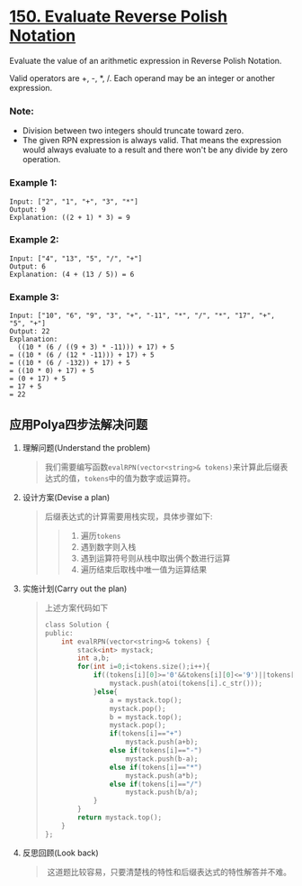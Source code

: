 # [150. Evaluate Reverse Polish Notation](https://leetcode-cn.com/problems/evaluate-reverse-polish-notation/)

Evaluate the value of an arithmetic expression in Reverse Polish Notation.

Valid operators are +, -, *, /. Each operand may be an integer or another expression.

### **Note:**

- Division between two integers should truncate toward zero.
- The given RPN expression is always valid. That means the expression would always evaluate to a result and there won't be any divide by zero operation.

### **Example 1:**

```
Input: ["2", "1", "+", "3", "*"]
Output: 9
Explanation: ((2 + 1) * 3) = 9
```

### **Example 2:**

```
Input: ["4", "13", "5", "/", "+"]
Output: 6
Explanation: (4 + (13 / 5)) = 6
```

### **Example 3:**

```
Input: ["10", "6", "9", "3", "+", "-11", "*", "/", "*", "17", "+", "5", "+"]
Output: 22
Explanation: 
  ((10 * (6 / ((9 + 3) * -11))) + 17) + 5
= ((10 * (6 / (12 * -11))) + 17) + 5
= ((10 * (6 / -132)) + 17) + 5
= ((10 * 0) + 17) + 5
= (0 + 17) + 5
= 17 + 5
= 22
```

## 应用Polya四步法解决问题

1. 理解问题(Understand the problem)

    > ​		我们需要编写函数`evalRPN(vector<string>& tokens)`来计算此后缀表达式的值，`tokens`中的值为数字或运算符。

2. 设计方案(Devise a plan)

    > 后缀表达式的计算需要用栈实现，具体步骤如下:
    >
    > > 1. 遍历`tokens`
    > > 2. 遇到数字则入栈
    > > 3. 遇到运算符号则从栈中取出俩个数进行运算
    > > 4. 遍历结束后取栈中唯一值为运算结果
    > >

3. 实施计划(Carry out the plan)

    > 上述方案代码如下
    >
    > ```C
    > class Solution {
    > public:
    >     int evalRPN(vector<string>& tokens) {
    >         stack<int> mystack;
    >         int a,b;
    >         for(int i=0;i<tokens.size();i++){
    >             if((tokens[i][0]>='0'&&tokens[i][0]<='9')||tokens[i].size()>1){
    >                 mystack.push(atoi(tokens[i].c_str()));
    >             }else{
    >                 a = mystack.top();
    >                 mystack.pop();
    >                 b = mystack.top();
    >                 mystack.pop();
    >                 if(tokens[i]=="+")
    >                     mystack.push(a+b);
    >                 else if(tokens[i]=="-")
    >                     mystack.push(b-a);
    >                 else if(tokens[i]=="*")
    >                     mystack.push(a*b);
    >                 else if(tokens[i]=="/")
    >                     mystack.push(b/a);
    >             }
    >         }
    >         return mystack.top();
    >     }
    > };
    > ```
    
4. 反思回顾(Look back)

    > ​		这道题比较容易，只要清楚栈的特性和后缀表达式的特性解答并不难。

